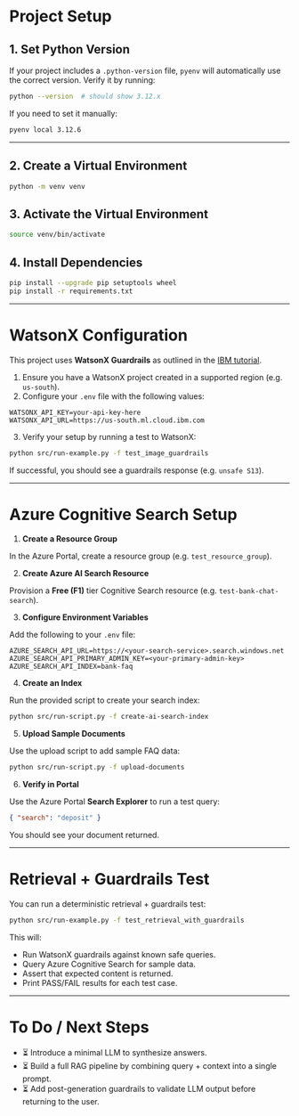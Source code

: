 # Project Setup

## 1. Set Python Version

If your project includes a `.python-version` file, `pyenv` will automatically use the correct version. Verify it by running:

```bash
python --version  # should show 3.12.x
```

If you need to set it manually:

```bash
pyenv local 3.12.6
```

---

## 2. Create a Virtual Environment

```bash
python -m venv venv
```

## 3. Activate the Virtual Environment

```bash
source venv/bin/activate
```

## 4. Install Dependencies

```bash
pip install --upgrade pip setuptools wheel
pip install -r requirements.txt
```

---

# WatsonX Configuration

This project uses **WatsonX Guardrails** as outlined in the [IBM tutorial](https://www.ibm.com/think/tutorials/llm-guardrails).

1. Ensure you have a WatsonX project created in a supported region (e.g. `us-south`).
2. Configure your `.env` file with the following values:

```env
WATSONX_API_KEY=your-api-key-here
WATSONX_API_URL=https://us-south.ml.cloud.ibm.com
```

3. Verify your setup by running a test to WatsonX:

```bash
python src/run-example.py -f test_image_guardrails
```

If successful, you should see a guardrails response (e.g. `unsafe S13`).

---

# Azure Cognitive Search Setup

1. **Create a Resource Group**

In the Azure Portal, create a resource group (e.g. `test_resource_group`).

2. **Create Azure AI Search Resource**

Provision a **Free (F1)** tier Cognitive Search resource (e.g. `test-bank-chat-search`).

3. **Configure Environment Variables**

Add the following to your `.env` file:

```env
AZURE_SEARCH_API_URL=https://<your-search-service>.search.windows.net
AZURE_SEARCH_API_PRIMARY_ADMIN_KEY=<your-primary-admin-key>
AZURE_SEARCH_API_INDEX=bank-faq
```

4. **Create an Index**

Run the provided script to create your search index:

```bash
python src/run-script.py -f create-ai-search-index
```

5. **Upload Sample Documents**

Use the upload script to add sample FAQ data:

```bash
python src/run-script.py -f upload-documents
```

6. **Verify in Portal**

Use the Azure Portal **Search Explorer** to run a test query:

```json
{ "search": "deposit" }
```

You should see your document returned.

---

# Retrieval + Guardrails Test

You can run a deterministic retrieval + guardrails test:

```bash
python src/run-example.py -f test_retrieval_with_guardrails
```

This will:

* Run WatsonX guardrails against known safe queries.
* Query Azure Cognitive Search for sample data.
* Assert that expected content is returned.
* Print PASS/FAIL results for each test case.

---

# To Do / Next Steps

* ⏳ Introduce a minimal LLM to synthesize answers.
* ⏳ Build a full RAG pipeline by combining query + context into a single prompt.
* ⏳ Add post-generation guardrails to validate LLM output before returning to the user.
